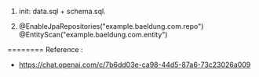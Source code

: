 1. init: data.sql + schema.sql.

3. @EnableJpaRepositories("example.baeldung.com.repo")
   @EntityScan("example.baeldung.com.entity")

 ========
   Reference :
   - https://chat.openai.com/c/7b6dd03e-ca98-44d5-87a6-73c23026a009